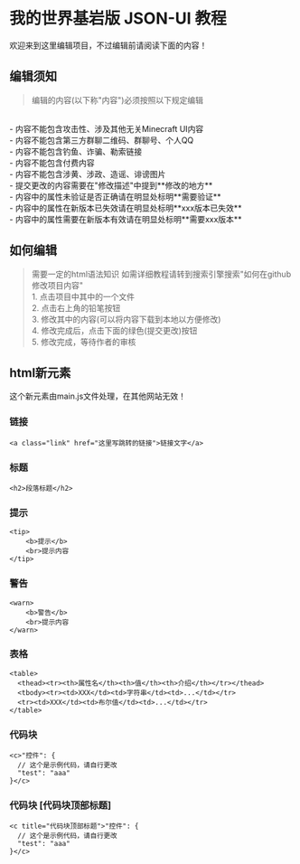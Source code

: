 # 我的世界基岩版 JSON-UI 教程
欢迎来到这里编辑项目，不过编辑前请阅读下面的内容！

## 编辑须知
> 编辑的内容(以下称"内容")必须按照以下规定编辑
<br>
- 内容不能包含攻击性、涉及其他无关Minecraft UI内容
<br>- 内容不能包含第三方群聊二维码、群聊号、个人QQ
<br>- 内容不能包含钓鱼、诈骗、勒索链接
<br>- 内容不能包含付费内容
<br>- 内容不能包含涉黄、涉政、造谣、诽谤图片
<br>- 提交更改的内容需要在"修改描述"中提到**修改的地方**
<br>- 内容中的属性未验证是否正确请在明显处标明**需要验证**
<br>- 内容中的属性在新版本已失效请在明显处标明**xxx版本已失效**
<br>- 内容中的属性需要在新版本有效请在明显处标明**需要xxx版本**

## 如何编辑
>需要一定的html语法知识
>如需详细教程请转到搜索引擎搜索"如何在github修改项目内容"
<br>1. 点击项目中其中的一个文件
<br>2. 点击右上角的铅笔按钮
<br>3. 修改其中的内容(可以将内容下载到本地以方便修改)
<br>4. 修改完成后，点击下面的绿色(提交更改)按钮
<br>5. 修改完成，等待作者的审核

## html新元素
这个新元素由main.js文件处理，在其他网站无效！

### 链接
```
<a class="link" href="这里写跳转的链接">链接文字</a>
```

### 标题
```
<h2>段落标题</h2>
```

### 提示
```
<tip>
    <b>提示</b>
    <br>提示内容
</tip>
```

### 警告
```
<warn>
    <b>警告</b>
    <br>提示内容
</warn>
```

### 表格
```
<table>
  <thead><tr><th>属性名</th><th>值</th><th>介绍</th></tr></thead>
  <tbody><tr><td>XXX</td><td>字符串</td><td>...</td></tr>
  <tr><td>XXX</td><td>布尔值</td><td>...</td></tr>
</table>
```


### 代码块
```
<c>"控件": {
  // 这个是示例代码，请自行更改
  "test": "aaa"
}</c>
```


### 代码块 [代码块顶部标题]
```
<c title="代码块顶部标题">"控件": {
  // 这个是示例代码，请自行更改
  "test": "aaa"
}</c>
```